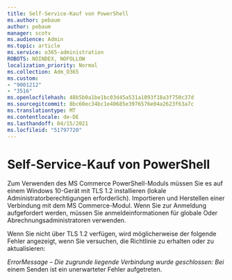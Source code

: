 ```yaml
---
title: Self-Service-Kauf von PowerShell
ms.author: pebaum
author: pebaum
manager: scotv
ms.audience: Admin
ms.topic: article
ms.service: o365-administration
ROBOTS: NOINDEX, NOFOLLOW
localization_priority: Normal
ms.collection: Adm_O365
ms.custom:
- "9001212"
- "3516"
ms.openlocfilehash: 48b5b0a1be1bc03d45a531a1093f18a3f750c37d
ms.sourcegitcommit: 8bc60ec34bc1e40685e3976576e04a2623f63a7c
ms.translationtype: MT
ms.contentlocale: de-DE
ms.lasthandoff: 04/15/2021
ms.locfileid: "51797720"
---
```

# <a name="self-service-purchase-of-powershell"></a>Self-Service-Kauf von PowerShell

Zum Verwenden des MS Commerce PowerShell-Moduls müssen Sie es auf einem Windows 10-Gerät mit TLS 1.2 installieren (lokale Administratorberechtigungen erforderlich).  Importieren und Herstellen einer Verbindung mit dem MS Commerce-Modul.  Wenn Sie zur Anmeldung aufgefordert werden, müssen Sie anmeldeinformationen für globale Oder Abrechnungsadministratoren verwenden.  

Wenn Sie nicht über TLS 1.2 verfügen, wird möglicherweise der folgende Fehler angezeigt, wenn Sie versuchen, die Richtlinie zu erhalten oder zu aktualisieren:

*ErrorMessage – Die zugrunde liegende Verbindung wurde geschlossen: Bei* einem Senden ist ein unerwarteter Fehler aufgetreten.



